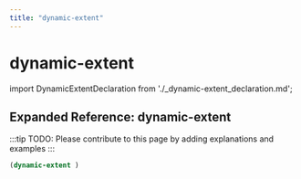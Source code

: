 ```yaml
---
title: "dynamic-extent"
---
```


# dynamic-extent

import DynamicExtentDeclaration from './_dynamic-extent_declaration.md';

<DynamicExtentDeclaration />

## Expanded Reference: dynamic-extent

:::tip
TODO: Please contribute to this page by adding explanations and examples
:::

```lisp
(dynamic-extent )
```
